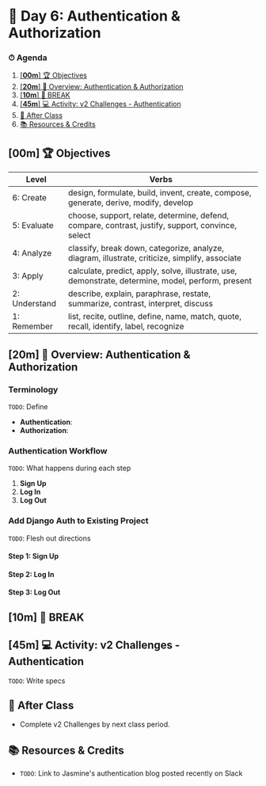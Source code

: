 # 📜 Day 6: Authentication & Authorization

### ⏱ Agenda

1. [[**00m**] 🏆 Objectives](#00m-%f0%9f%8f%86-objectives)
2. [[**20m**] 📖 Overview: Authentication & Authorization](#20m-%f0%9f%93%96-overview-authentication--authorization)
3. [[**10m**] 🌴 BREAK](#10m-%f0%9f%8c%b4-break)
4. [[**45m**] 💻 Activity: v2 Challenges - Authentication](#45m-%f0%9f%92%bb-activity-v2-challenges---authentication)
5. [🌃 After Class](#%f0%9f%8c%83-after-class)
6. [📚 Resources & Credits](#%f0%9f%93%9a-resources--credits)

## [**00m**] 🏆 Objectives

|   Level   | Verbs |
| --------- | ----- |
| 6: Create | design, formulate, build, invent, create, compose, generate, derive, modify, develop |
| 5: Evaluate | choose, support, relate, determine, defend, compare, contrast, justify, support, convince, select |
| 4: Analyze | classify, break down, categorize, analyze, diagram, illustrate, criticize, simplify, associate |
| 3: Apply | calculate, predict, apply, solve, illustrate, use, demonstrate, determine, model, perform, present |
| 2: Understand | describe, explain, paraphrase, restate, summarize, contrast, interpret, discuss |
| 1: Remember | list, recite, outline, define, name, match, quote, recall, identify, label, recognize |

## [**20m**] 📖 Overview: Authentication & Authorization

### Terminology

`TODO`: Define

- **Authentication**:
- **Authorization**:

### Authentication Workflow

`TODO`: What happens during each step

1. **Sign Up**
1. **Log In**
1. **Log Out**

### Add Django Auth to Existing Project

`TODO`: Flesh out directions

#### Step 1: Sign Up

#### Step 2: Log In

#### Step 3: Log Out

## [**10m**] 🌴 BREAK

## [**45m**] 💻 Activity: v2 Challenges - Authentication

`TODO`: Write specs

## 🌃 After Class

- Complete v2 Challenges by next class period.

## 📚 Resources & Credits

- `TODO`: Link to Jasmine's authentication blog posted recently on Slack

